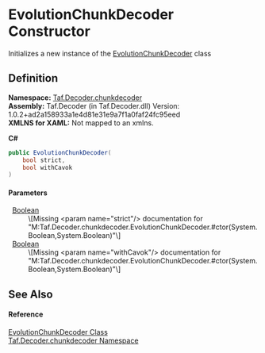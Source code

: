 # EvolutionChunkDecoder Constructor


Initializes a new instance of the <a href="T_Taf_Decoder_chunkdecoder_EvolutionChunkDecoder.md">EvolutionChunkDecoder</a> class



## Definition
**Namespace:** <a href="N_Taf_Decoder_chunkdecoder.md">Taf.Decoder.chunkdecoder</a>  
**Assembly:** Taf.Decoder (in Taf.Decoder.dll) Version: 1.0.2+ad2a158933a1e4d81e31e9a7f1a0faf24fc95eed  
**XMLNS for XAML:** Not mapped to an xmlns.

**C#**
``` C#
public EvolutionChunkDecoder(
	bool strict,
	bool withCavok
)
```



#### Parameters
<dl><dt>  <a href="https://learn.microsoft.com/dotnet/api/system.boolean" target="_blank" rel="noopener noreferrer">Boolean</a></dt><dd>\[Missing &lt;param name="strict"/&gt; documentation for "M:Taf.Decoder.chunkdecoder.EvolutionChunkDecoder.#ctor(System.Boolean,System.Boolean)"\]</dd><dt>  <a href="https://learn.microsoft.com/dotnet/api/system.boolean" target="_blank" rel="noopener noreferrer">Boolean</a></dt><dd>\[Missing &lt;param name="withCavok"/&gt; documentation for "M:Taf.Decoder.chunkdecoder.EvolutionChunkDecoder.#ctor(System.Boolean,System.Boolean)"\]</dd></dl>

## See Also


#### Reference
<a href="T_Taf_Decoder_chunkdecoder_EvolutionChunkDecoder.md">EvolutionChunkDecoder Class</a>  
<a href="N_Taf_Decoder_chunkdecoder.md">Taf.Decoder.chunkdecoder Namespace</a>  
